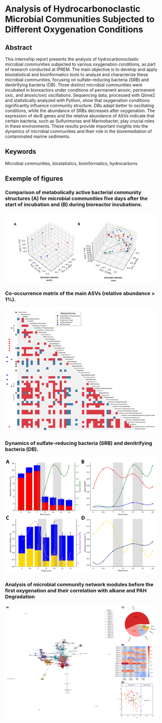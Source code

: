 # Analysis of Hydrocarbonoclastic Microbial Communities Subjected to Different Oxygenation Conditions

## Abstract
This internship report presents the analysis of hydrocarbonoclastic microbial communities subjected to various 
oxygenation conditions, as part of research conducted at IPREM. The main objective is to develop and apply 
biostatistical and bioinformatics tools to analyze and characterize these microbial communities, 
focusing on sulfate-reducing bacteria (SRB) and denitrifying bacteria (DB). 
Three distinct microbial communities were incubated in bioreactors under conditions of permanent anoxic, 
permanent oxic, and anoxic/oxic oscillations. Sequencing data, processed with Qiime2 and statistically analyzed with 
Python, show that oxygenation conditions significantly influence community structure. DBs adapt better to oscillating 
conditions, while the abundance of SRBs decreases after oxygenation. The expression of dsrB genes and the relative 
abundance of ASVs indicate that certain bacteria, such as Sulfurimonas and Marinobacter, play crucial roles in these 
environments. These results provide important insights into the dynamics of microbial communities and their role in 
the bioremediation of contaminated marine sediments.

## Keywords
Microbial communities, biostatistics, bioinformatics, hydrocarbons

## Exemple of figures
### Comparison of metabolically active bacterial community structures (A) for microbial communities five days after the start of incubation and (B) during bioreactor incubations.
![Figure 2](https://github.com/RaphaelRibes/Analysis-of-Hydrocarbonoclastic-Microbial-Communities-Subjected-to-Different-Oxygenation-Conditions/blob/master/final/Fig%202%20-%20horizontal%20git.png?raw=true)
### Co-occurrence matrix of the main ASVs (relative abundance > 1%).
![Figure 3](https://github.com/RaphaelRibes/Analysis-of-Hydrocarbonoclastic-Microbial-Communities-Subjected-to-Different-Oxygenation-Conditions/blob/master/final/fig3%20git.png?raw=true)
### Dynamics of sulfate-reducing bacteria (SRB) and denitrifying bacteria (DB).
![Figure 4](https://github.com/RaphaelRibes/Analysis-of-Hydrocarbonoclastic-Microbial-Communities-Subjected-to-Different-Oxygenation-Conditions/blob/master/final/fig%204%20fr%20git.png?raw=true)
### Analysis of microbial community network modules before the first oxygenation and their correlation with alkane and PAH Degradation
![Figure 5.a](https://github.com/RaphaelRibes/Analysis-of-Hydrocarbonoclastic-Microbial-Communities-Subjected-to-Different-Oxygenation-Conditions/blob/master/final/fig%205.b/undirected%20network%20ox.png?raw=true)